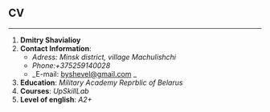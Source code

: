 ## **CV**

---

1. **Dmitry Shavialioy**
2. **Contact Information**:
   - _Adress: Minsk district, village Machulishchi_
   - _Phone:+375259140028_
   - _E-mail: byshevel@gmail.com _
3. **Education**: _Military Academy Repгblic of Belarus_
4. **Сourses**: _UpSkillLab_
5. **Level of english**: _A2+_
